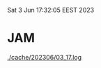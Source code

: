 Sat  3 Jun 17:32:05 EEST 2023
# JAM
<a href='./cache/202306/03_17.log'>./cache/202306/03_17.log</a>
